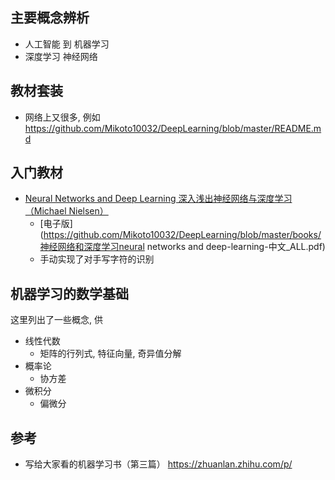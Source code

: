 ## 主要概念辨析
- 人工智能 到 机器学习
- 深度学习 神经网络

## 教材套装
- 网络上又很多, 例如 https://github.com/Mikoto10032/DeepLearning/blob/master/README.md

## 入门教材
- [Neural Networks and Deep Learning 深入浅出神经网络与深度学习（Michael Nielsen）](https://book.douban.com/subject/35128111/)
  - [电子版](https://github.com/Mikoto10032/DeepLearning/blob/master/books/神经网络和深度学习neural networks and deep-learning-中文_ALL.pdf)
  - 手动实现了对手写字符的识别

## 机器学习的数学基础

这里列出了一些概念, 供

- 线性代数
  - 矩阵的行列式, 特征向量, 奇异值分解
- 概率论
  - 协方差
- 微积分
  - 偏微分

## 参考
- 写给大家看的机器学习书（第三篇） https://zhuanlan.zhihu.com/p/
